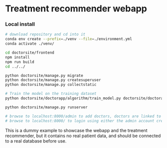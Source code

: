 # Treatment recommender webapp

### Local install

```bash
# download repository and cd into it
conda env create --prefix=./venv --file=./environment.yml 
conda activate ./venv/

cd doctorsite/frontend
npm install
npm run build
cd ../../

python doctorsite/manage.py migrate
python doctorsite/manage.py createsuperuser
python doctorsite/manage.py collectstatic

# Train the model on the training dataset
python doctorsite/doctorapp/algorithm/train_model.py doctorsite/doctorapp/algorithm/pickles/full_training_set_v2_includes_all_rounds_supplemented_with_modified_regimens_from_harvesting_rounds_to_exclude_three_drugs.csv doctorsite/doctorapp/algorithm/pickles/model.pkl

python doctorsite/manage.py runserver

# browse to localhost:8000/admin to add doctors, doctors are linked to patients using the assoc_doctors field in the json file and matching it to the doctor id used in hte admin panel
# browse to localhost:8000/ to login using either the admin account created, or a newly created doctor to see tha patients and run the treatment recommender
```

This is a dummy example to showcase the webapp and the treatment recommender, but it contains no real patient data, and should be connected to a real database before use.
